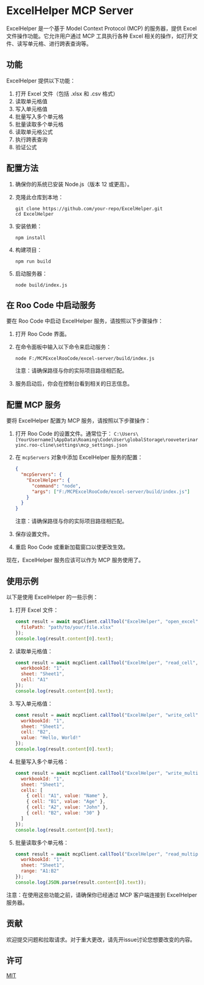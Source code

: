 # ExcelHelper MCP Server

ExcelHelper 是一个基于 Model Context Protocol (MCP) 的服务器，提供 Excel 文件操作功能。它允许用户通过 MCP 工具执行各种 Excel 相关的操作，如打开文件、读写单元格、进行跨表查询等。

## 功能

ExcelHelper 提供以下功能：

1. 打开 Excel 文件（包括 .xlsx 和 .csv 格式）
2. 读取单元格值
3. 写入单元格值
4. 批量写入多个单元格
5. 批量读取多个单元格
6. 读取单元格公式
7. 执行跨表查询
8. 验证公式

## 配置方法

1. 确保你的系统已安装 Node.js（版本 12 或更高）。

2. 克隆此仓库到本地：

   ```
   git clone https://github.com/your-repo/ExcelHelper.git
   cd ExcelHelper
   ```

3. 安装依赖：

   ```
   npm install
   ```

4. 构建项目：

   ```
   npm run build
   ```

5. 启动服务器：

   ```
   node build/index.js
   ```

## 在 Roo Code 中启动服务

要在 Roo Code 中启动 ExcelHelper 服务，请按照以下步骤操作：

1. 打开 Roo Code 界面。

2. 在命令面板中输入以下命令来启动服务：

   ```
   node F:/MCPExcelRooCode/excel-server/build/index.js
   ```

   注意：请确保路径与你的实际项目路径相匹配。

3. 服务启动后，你会在控制台看到相关的日志信息。

## 配置 MCP 服务

要将 ExcelHelper 配置为 MCP 服务，请按照以下步骤操作：

1. 打开 Roo Code 的设置文件。通常位于：
   `C:\Users\[YourUsername]\AppData\Roaming\Code\User\globalStorage\rooveterinaryinc.roo-cline\settings\mcp_settings.json`

2. 在 `mcpServers` 对象中添加 ExcelHelper 服务的配置：

   ```json
   {
     "mcpServers": {
       "ExcelHelper": {
         "command": "node",
         "args": ["F:/MCPExcelRooCode/excel-server/build/index.js"]
       }
     }
   }
   ```

   注意：请确保路径与你的实际项目路径相匹配。

3. 保存设置文件。

4. 重启 Roo Code 或重新加载窗口以使更改生效。

现在，ExcelHelper 服务应该可以作为 MCP 服务使用了。

## 使用示例

以下是使用 ExcelHelper 的一些示例：

1. 打开 Excel 文件：

   ```javascript
   const result = await mcpClient.callTool("ExcelHelper", "open_excel", {
     filePath: "path/to/your/file.xlsx"
   });
   console.log(result.content[0].text);
   ```

2. 读取单元格值：

   ```javascript
   const result = await mcpClient.callTool("ExcelHelper", "read_cell", {
     workbookId: "1",
     sheet: "Sheet1",
     cell: "A1"
   });
   console.log(result.content[0].text);
   ```

3. 写入单元格值：

   ```javascript
   const result = await mcpClient.callTool("ExcelHelper", "write_cell", {
     workbookId: "1",
     sheet: "Sheet1",
     cell: "B2",
     value: "Hello, World!"
   });
   console.log(result.content[0].text);
   ```

4. 批量写入多个单元格：

   ```javascript
   const result = await mcpClient.callTool("ExcelHelper", "write_multiple_cells", {
     workbookId: "1",
     sheet: "Sheet1",
     cells: [
       { cell: "A1", value: "Name" },
       { cell: "B1", value: "Age" },
       { cell: "A2", value: "John" },
       { cell: "B2", value: "30" }
     ]
   });
   console.log(result.content[0].text);
   ```

5. 批量读取多个单元格：

    ```javascript
    const result = await mcpClient.callTool("ExcelHelper", "read_multiple_cells", {
      workbookId: "1",
      sheet: "Sheet1",
      range: "A1:B2"
    });
    console.log(JSON.parse(result.content[0].text));
    ```

注意：在使用这些功能之前，请确保你已经通过 MCP 客户端连接到 ExcelHelper 服务器。

## 贡献

欢迎提交问题和拉取请求。对于重大更改，请先开issue讨论您想要改变的内容。

## 许可

[MIT](https://choosealicense.com/licenses/mit/)